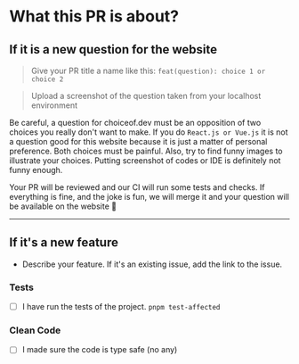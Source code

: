 # What this PR is about?

## If it is a new question for the website

> Give your PR title a name like this: `feat(question): choice 1 or choice 2`

> Upload a screenshot of the question taken from your localhost environment

Be careful, a question for choiceof.dev must be an opposition of two choices you really don't want to make. If you do `React.js or Vue.js` it is not a question good for this website because it is just a matter of personal preference. Both choices must be painful. Also, try to find funny images to illustrate your choices. Putting screenshot of codes or IDE is definitely not funny enough.

Your PR will be reviewed and our CI will run some tests and checks. If everything is fine, and the joke is fun, we will merge it and your question will be available on the website 🎉

---

## If it's a new feature

- Describe your feature. If it's an existing issue, add the link to the issue.

### Tests

- [ ] I have run the tests of the project. `pnpm test-affected`

### Clean Code

- [ ] I made sure the code is type safe (no any)
